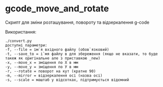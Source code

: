 # gcode_move_and_rotate
Скрипт для зміни розташування, повороту та відзеркалення g-code

Використання:
````
./convert.py
доступні параметри:
-f, --file = ім`я вхідного файлу (обов`язковий)
-t, --save_to = і`мя файлу в для збереження (якщо не вказати, то буде такеж як оригінальне але з приставкою _new)
-x, --move_x = зміщення по Х в мм
-y, --move_y = зміщення по У в мм
-r, --rotate = поворот на кут (кратне 90)
-m, --mirror = відзеркалення осі (назва осі)
-s, --scale = маштаб у відсотках, підтримується відємний
````
